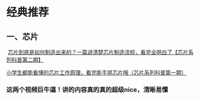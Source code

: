 # 经典推荐

## 一、芯片

​	[芯片到底是如何制造出来的？一篇讲清楚芯片制造流程，看完全明白了【芯片系列科普第二期】](https://www.bilibili.com/video/BV1Ls4y1Z7vv/?spm_id_from=333.788&vd_source=235a1e7b912d1c10826a324e11418122)

  [小学生都能看懂的芯片工作原理，看完能手搓芯片哦（芯片系列科普第一期）](https://www.bilibili.com/video/BV1gM411e74r/?spm_id_from=333.788&vd_source=235a1e7b912d1c10826a324e11418122)

### 这两个视频巨牛逼！讲的内容真的真的超级nice，清晰易懂


